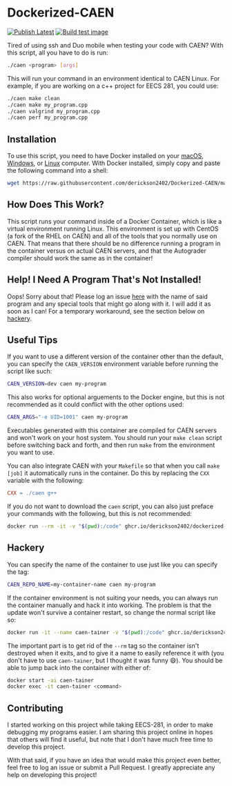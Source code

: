 # Dockerized-CAEN

[![Publish Latest](https://github.com/derickson2402/Dockerized-CAEN/actions/workflows/publish.yml/badge.svg)](https://github.com/derickson2402/Dockerized-CAEN/actions/workflows/publish.yml) [![Build test image](https://github.com/derickson2402/Dockerized-CAEN/actions/workflows/testing.yml/badge.svg)](https://github.com/derickson2402/Dockerized-CAEN/actions/workflows/testing.yml)

Tired of using ssh and Duo mobile when testing your code with CAEN? With this script, all you have to do is run:

```bash
./caen <program> [args]
```

This will run your command in an environment identical to CAEN Linux. For example, if you are working on a c++ project for EECS 281, you could use:

```bash
./caen make clean
./caen make my_program.cpp
./caen valgrind my_program.cpp
./caen perf my_program.cpp
```

## Installation

To use this script, you need to have Docker installed on your [macOS](https://docs.docker.com/desktop/mac/install/), [Windows](https://docs.docker.com/desktop/windows/install/), or [Linux](https://docs.docker.com/engine/install/) computer. With Docker installed, simply copy and paste the following command into a shell:

```bash
wget https://raw.githubusercontent.com/derickson2402/Dockerized-CAEN/main/caen -O /usr/local/bin/caen && chmod +x /usr/local/bin/caen
```

## How Does This Work?

This script runs your command inside of a Docker Container, which is like a virtual environment running Linux. This environment is set up with CentOS (a fork of the RHEL on CAEN) and all of the tools that you normally use on CAEN. That means that there should be no difference running a program in the container versus on actual CAEN servers, and that the Autograder compiler should work the same as in the container!

## Help! I Need A Program That's Not Installed!

Oops! Sorry about that! Please log an issue [here](https://github.com/derickson2402/Dockerized-CAEN/issues/new) with the name of said program and any special tools that might go along with it. I will add it as soon as I can! For a temporary workaround, see the section below on [hackery](#hackery).

## Useful Tips

If you want to use a different version of the container other than the default, you can specify the ```CAEN_VERSION``` environment variable before running the script like such:

```bash
CAEN_VERSION=dev caen my-program
```

This also works for optional arguements to the Docker engine, but this is not recommended as it could conflict with the other options used:

```bash
CAEN_ARGS="-e UID=1001" caen my-program
```

Executables generated with this container are compiled for CAEN servers and won't work on your host system. You should run your ```make clean``` script before switching back and forth, and then run ```make``` from the environment you want to use.

You can also integrate CAEN with your ```Makefile``` so that when you call ```make [job]``` it automatically runs in the container. Do this by replacing the ```CXX``` variable with the following:

```Makefile
CXX = ./caen g++
```

If you do not want to download the ```caen``` script, you can also just preface your commands with the following, but this is not recommended:

```bash
docker run --rm -it -v "$(pwd):/code" ghcr.io/derickson2402/dockerized-caen:latest <valgrind|perf> <program> [args]
```

## Hackery

You can specify the name of the container to use just like you can specify the tag:

```bash
CAEN_REPO_NAME=my-container-name caen my-program
```

If the container environment is not suiting your needs, you can always run the container manually and hack it into working. The problem is that the update won't survive a container restart, so change the normal script like so:

```bash
docker run -it --name caen-tainer -v "$(pwd):/code" ghcr.io/derickson2402/dockerized-caen:latest bash
```

The important part is to get rid of the ```--rm``` tag so the container isn't destroyed when it exits, and to give it a name to easily reference it with (you don't have to use ```caen-tainer```, but I thought it was funny :smile:). You should be able to jump back into the container with either of:

```bash
docker start -ai caen-tainer
docker exec -it caen-tainer <command>
```

## Contributing

I started working on this project while taking EECS-281, in order to make debugging my programs easier. I am sharing this project online in hopes that others will find it useful, but note that I don't have much free time to develop this project.

With that said, if you have an idea that would make this project even better, feel free to log an issue or submit a Pull Request. I greatly appreciate any help on developing this project!
